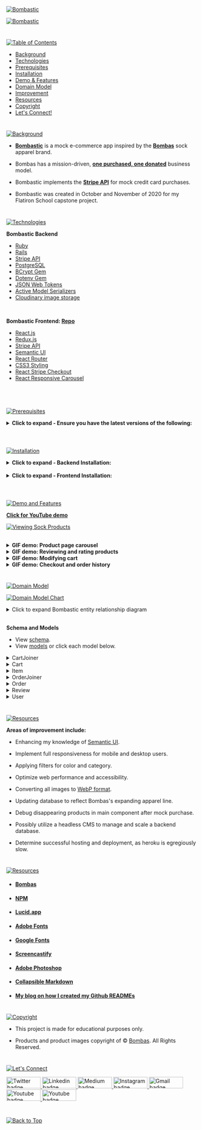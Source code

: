 <p id="bombastic"><p>

<!-- ![Bombastic](headers/inter-center-bombastic.png)  -->

<a href=#bombastic>![Bombastic](Assets/inter-bombastic-backend.png)</a>

<a href=#bombastic>![Bombastic](Assets/preview-bombastic.png)</a>

#

<p id="table-of-contents"><p>

<a href=#table-of-contents>![Table of Contents](Assets/inter-toc.png)</a>

-   [Background](#background)
-   [Technologies](#technologies)
-   [Prerequisites](#prerequisites)
-   [Installation](#installation)
-   [Demo & Features](#demo-and-features)
-   [Domain Model](#domain-model)
-   [Improvement](#improvement)
-   [Resources](#resources)
-   [Copyright](#copyright)
-   [Let's Connect!](#lets-connect)

#

<p id="background"><p>

<a href=#background>![Background](Assets/inter-background.png)</a>

-   **[Bombastic](https://youtu.be/qo_YDasFpkM)** is a mock e-commerce app inspired by the **[Bombas](https://bombas.com/)** sock apparel brand.

-   Bombas has a mission-driven, **[one purchased, one donated](https://bombas.com/pages/giving-back?campignid=1392646001&adgroupid=54889553717&targetid=kwd-300272104456&matchtype=b&network=g&device=c&keywords=%2Bbombas&creative=597211240056&gclid=CjwKCAjww8mWBhABEiwAl6-2Rf62a6fGVfHkT6iwJzB0GyxsjRgync2nfUROlT1dQ8h1NNeeoFtGzRoCsHoQAvD_BwE)** business model.

-   Bombastic implements the **[Stripe API](https://stripe.com/docs/keys)** for mock credit card purchases.

-   Bombastic was created in October and November of 2020 for my Flatiron School capstone project.

#

<p id="technologies"><p>

<a href=#technologies>![Technologies](Assets/inter-technologies.png)</a>

**Bombastic Backend**

-   [Ruby](https://www.ruby-lang.org/en/)
-   [Rails](https://rubyonrails.org/)
-   [Stripe API](https://stripe.com/docs/api)
-   [PostgreSQL](https://www.postgresql.org/)
-   [BCrypt Gem](https://github.com/bcrypt-ruby/bcrypt-ruby)
-   [Dotenv Gem](https://github.com/bkeepers/dotenv)
-   [JSON Web Tokens](https://auth0.com/docs/secure/tokens/json-web-tokens)
-   [Active Model Serializers](https://github.com/rails-api/active_model_serializers)
-   [Cloudinary image storage](https://cloudinary.com/)

<br>

**Bombastic Frontend: [Repo](https://github.com/emjose/bombastic-f/#bombastic)**

-   [React.js](https://reactjs.org/)
-   [Redux.js](https://redux.js.org/)
-   [Stripe API](https://stripe.com/docs/api)
-   [Semantic UI](https://semantic-ui.com/)
-   [React Router](https://v5.reactrouter.com/web/guides/quick-start)
-   [CSS3 Styling](https://www.tutorialrepublic.com/css-tutorial/)
-   [React Stripe Checkout](https://www.npmjs.com/package/react-stripe-checkout)
-   [React Responsive Carousel](https://www.npmjs.com/package/react-responsive-carousel)

<br>

#

<p id="prerequisites"><p>

<a href=#prerequisites>![Prerequisites](Assets/inter-prerequisites.png)</a>

<details>
<summary><b>Click to expand - Ensure you have the latest versions of the following:</b></summary>
<br>

-   **[Homebrew](https://brew.sh/)**

```console
/bin/bash -c "$(curl -fsSL https://raw.githubusercontent.com/Homebrew/install/HEAD/install.sh)"
```

-   **[Ruby](https://www.ruby-lang.org/en/)**

```console
brew install Ruby
```

-   **[Rails](https://rubyonrails.org/)**

```console
gem install Rails
```

-   **[Node.js](https://nodejs.org/en/download/)**

```console
npm install -g npm
```

-   **[PostgreSQL](https://www.postgresql.org/)**

```console
brew install postgresql
```

-   **[Google Chrome JSON formatter extension](https://chrome.google.com/webstore/detail/json-formatter/bcjindcccaagfpapjjmafapmmgkkhgoa?hl=en)**

<br>

**Create Stripe account and retrieve Stripe API key.**

-   [Stripe API Documentation](https://stripe.com/docs/keys)
-   [Using Stripe API with React and Ruby](https://medium.com/@gaidaescobar/using-stripe-api-with-react-and-ruby-b50c533a697f)

</details>

<br>

#

<p id="installation"><p>

<a href=#installation>![Installation](Assets/inter-installation.png)</a>

<details>
<summary><b>Click to expand - Backend Installation:</b></summary>
<br>

-   **Git clone and cd into the folder.**

```console
git clone git@github.com:emjose/bombastic-b.git && cd bombastic-b
```

-   **Retrieve your [Stripe API key](https://stripe.com/docs/keys).**

-   **Create an `.env` file in the main project directory.**

-   **Paste this variable in the `.env` file. Assign it the value of your Stripe API key.**

```properties
STRIPE_API_KEY = "insert your secret key here";
```

-   **Install dependencies.**

```console
bundle install
```

-   **Create Rails database, migrations, and seed data.**

```console
rails db:create
rails db:migrate
rails db:seed
```

-   **Launch the Rails server. Best viewed on Chrome browser.**

```console
rails s -p 3000
```

-   **On Chrome browser, view the JSON database locally at http://localhost:3000/items**

-   **Follow all Frontend Installation steps below.**

<br>

#

</details>

<br>

<details>
<summary><b>Click to expand - Frontend Installation:</b></summary>
<br>

-   **[Bombastic Frontend Repo](https://github.com/emjose/bombastic-f/#bombastic)**

-   **Follow all Backend Installation steps above.**

-   **Git clone and cd into the folder.**

```console
git clone git@github.com:emjose/bombastic-f.git && cd bombastic-f
```

-   **Retrieve your [Stripe API key](https://stripe.com/docs/keys).**

-   **Create an `.env` file in the main project directory.**

-   **Paste this variable in the `.env` file. Assign it the value of your Stripe API key.**

```properties
STRIPE_API_KEY = "insert your secret key here"
```

-   **Install dependencies.**

```console
npm install
```

-   **Launch the React app.**

```console
npm start
```

-   **Enter "y" if prompted to run on another port.**

```console
Would you like to run the app on another port instead? (Y/n)
```

</details>

<br>

#

<p id="demo-and-features"><p>

<a href=#demo-and-features>![Demo and Features](Assets/inter-demo-and-features.png)</a>

**[Click for YouTube demo](https://youtu.be/qo_YDasFpkM)**

<a href="https://youtu.be/qo_YDasFpkM">![Viewing Sock Products](Assets/bombastic-1.gif)</a>

<br>

<details>
<summary><b>GIF demo: Product page carousel</b></summary>
<br>

<a href="https://youtu.be/qo_YDasFpkM">![Product page carousel](Assets/bombastic-2.gif)</a>

<br>

</details>

<details>
<summary><b>GIF demo: Reviewing and rating products</b></summary>
<br>

<a href="https://youtu.be/qo_YDasFpkM">![Reviewing and rating products](Assets/bombastic-3.gif)</a>

<br>

</details>

<details>
<summary><b>GIF demo: Modifying cart</b></summary>
<br>

<a href="https://youtu.be/qo_YDasFpkM">![Modifying cart](Assets/bombastic-4.gif)</a>

<br>

</details>

<details>
<summary><b>GIF demo: Checkout and order history</b></summary>
<br>

<a href="https://youtu.be/qo_YDasFpkM">![GIF demo](Assets/bombastic-5.gif)</a>

<br>

</details>

#

<p id="domain-model"><p>

<a href=#domain-model>![Domain Model](Assets/inter-domain-model.png)</a>

<a href=#domain-model>![Domain Model Chart](Assets/inter-domain.png)</a>

<details>
<summary>Click to expand Bombastic entity relationship diagram</summary>
<br>

<a href=#domain-model>![Bombastic Diagram](Assets/bombastic-diagram.png)</a>
<sup>© [dbdiagram.io](https://dbdiagram.io/home)</sup>

</details>

<br>

**Schema and Models**

-   View [schema](https://github.com/emjose/bombastic-b/blob/main/db/schema.rb).
-   View [models](https://github.com/emjose/bombastic-b/tree/main/app/models) or click each model below.

<details>
<summary>CartJoiner</summary>
<br>

```ruby
class CartJoiner < ApplicationRecord
  belongs_to :cart
  belongs_to :item
end
```

</details>

<details>
<summary>Cart</summary>
<br>

```ruby
class Cart < ApplicationRecord
  belongs_to :user
  has_many :cart_joiners, dependent: :destroy
  has_many :items, through: :cart_joiners
end
```

</details>

<details>
<summary>Item</summary>
<br>

```ruby
class Item < ApplicationRecord
    has_many :reviews, dependent: :destroy
    has_many :users, through: :reviews
    has_many :cart_joiners, dependent: :destroy
    has_many :carts, through: :cart_joiners
    has_many :order_joiners, dependent: :destroy
    has_many :orders, through: :order_joiners
end
```

</details>

<details>
<summary>OrderJoiner</summary>
<br>

```ruby
class OrderJoiner < ApplicationRecord
  belongs_to :order
  belongs_to :item
end
```

</details>

<details>
<summary>Order</summary>
<br>

```ruby
class Order < ApplicationRecord
  belongs_to :user
  has_many :order_joiners, dependent: :destroy
  has_many :items, through: :order_joiners
end
```

</details>

<details>
<summary>Review</summary>
<br>

```ruby
class Review < ApplicationRecord
  belongs_to :user
  belongs_to :item
end
```

</details>

<details>
<summary>User</summary>
<br>

```ruby
class User < ApplicationRecord
    has_secure_password

    validates :username, uniqueness: true
    has_many :reviews, dependent: :destroy
    has_many :items, through: :reviews
    has_one :cart, dependent: :destroy
    has_many :orders, dependent: :destroy
    has_many :cart_joiners, through: :orders
end
```

</details>

#

<p id="improvement"><p>

<a href=#improvement>![Resources](Assets/inter-improvement.png)</a>

**Areas of improvement include:**

-   Enhancing my knowledge of [Semantic UI](https://semantic-ui.com/).

-   Implement full responsiveness for mobile and desktop users.

-   Applying filters for color and category.

-   Optimize web performance and accessibility.

-   Converting all images to [WebP format](https://developers.google.com/speed/webp).

-   Updating database to reflect Bombas's expanding apparel line.

-   Debug disappearing products in main component after mock purchase.

-   Possibly utilize a headless CMS to manage and scale a backend database.

-   Determine successful hosting and deployment, as heroku is egregiously slow.

#

<p id="resources"><p>

<a href=#resources>![Resources](Assets/inter-resources.png)</a>

-   #### [Bombas](https://bombas.com/)
-   #### [NPM](https://www.npmjs.com/)
-   #### [Lucid.app](https://lucid.app/)
-   #### [Adobe Fonts](https://fonts.adobe.com/)
-   #### [Google Fonts](https://fonts.google.com/)
-   #### [Screencastify](https://www.screencastify.com/)
-   #### [Adobe Photoshop](https://www.adobe.com/creativecloud/buy/students.html)
-   #### [Collapsible Markdown](https://michaelcurrin.github.io/dev-cheatsheets/cheatsheets/markdown/collapsible-items.html)
-   #### [My blog on how I created my Github READMEs](https://emmanueljose.medium.com/readme-a-makeover-story-b9c7be37a6de?sk=7ae6623d365409d875753e4604e42ffd)

#

<p id="copyright"><p>

<a href=#copyright>![Copyright](Assets/inter-copyright.png)</a>

-   This project is made for educational purposes only.

-   Products and product images copyright of © [Bombas](https://bombas.com/). All Rights Reserved.

#

<p id="lets-connect"><p>

<a href=#lets-connect>![Let's Connect](Assets/inter-lets-connect.png)</a>

<p><a href="https://twitter.com/Emmanuel_Labor"><img src="https://img.shields.io/badge/twitter-%231DA1F2.svg?&style=for-the-badge&logo=twitter&logoColor=white" height=30 width=90 alt="Twitter badge"> <a href="https://www.linkedin.com/in/emmanuelpjose/"><img src="https://img.shields.io/badge/linkedin-%230064e7.svg?&style=for-the-badge&logo=linkedin&logoColor=white" height=30 width=90 alt="Linkedin badge"> <a href="https://emmanueljose.medium.com/"><img src="https://img.shields.io/badge/medium-%238700f5.svg?&style=for-the-badge&logo=medium&logoColor=white" height=30 width=90 alt="Medium badge"> <a href="https://www.instagram.com/emmanuel_jose/"><img src="https://img.shields.io/badge/instagram-%23ff0077.svg?&style=for-the-badge&logo=instagram&logoColor=white" height=30 width=90 alt="Instagram badge"> <a href="mailto:emjose@gmail.com"><img src="https://img.shields.io/badge/gmail-%23fd1745.svg?&style=for-the-badge&logo=gmail&logoColor=white" height=30 width=90 alt="Gmail badge"> <a href="https://www.youtube.com/channel/UCQdqFg-_J83jn9xJRd1W3tQ/videos"><img src="https://img.shields.io/badge/youtube-%23FF0000.svg?&style=for-the-badge&logo=youtube&logoColor=white" height=30 width=90 alt="Youtube badge"> <a href="https://github.com/emjose"><img src="https://img.shields.io/badge/github-%23ff8e44.svg?&style=for-the-badge&logo=github&logoColor=white" height=30 width=90 alt="Youtube badge"></p>

#

<a href=#bombastic>![Back to Top](Assets/inter-congrats.png)</a>

<!-- # Getting Started with Create React App

This project was bootstrapped with [Create React App](https://github.com/facebook/create-react-app).

## Available Scripts

In the project directory, you can run:

### `yarn start`

Runs the app in the development mode.\
Open [http://localhost:3000](http://localhost:3000) to view it in the browser.

The page will reload if you make edits.\
You will also see any lint errors in the console.

### `yarn test`

Launches the test runner in the interactive watch mode.\
See the section about [running tests](https://facebook.github.io/create-react-app/docs/running-tests) for more information.

### `yarn build`

Builds the app for production to the `build` folder.\
It correctly bundles React in production mode and optimizes the build for the best performance.

The build is minified and the filenames include the hashes.\
Your app is ready to be deployed!

See the section about [deployment](https://facebook.github.io/create-react-app/docs/deployment) for more information.

### `yarn eject`

**Note: this is a one-way operation. Once you `eject`, you can’t go back!**

If you aren’t satisfied with the build tool and configuration choices, you can `eject` at any time. This command will remove the single build dependency from your project.

Instead, it will copy all the configuration files and the transitive dependencies (webpack, Babel, ESLint, etc) right into your project so you have full control over them. All of the commands except `eject` will still work, but they will point to the copied scripts so you can tweak them. At this point you’re on your own.

You don’t have to ever use `eject`. The curated feature set is suitable for small and middle deployments, and you shouldn’t feel obligated to use this feature. However we understand that this tool wouldn’t be useful if you couldn’t customize it when you are ready for it.

## Learn More

You can learn more in the [Create React App documentation](https://facebook.github.io/create-react-app/docs/getting-started).

To learn React, check out the [React documentation](https://reactjs.org/).

### Code Splitting

This section has moved here: [https://facebook.github.io/create-react-app/docs/code-splitting](https://facebook.github.io/create-react-app/docs/code-splitting)

### Analyzing the Bundle Size

This section has moved here: [https://facebook.github.io/create-react-app/docs/analyzing-the-bundle-size](https://facebook.github.io/create-react-app/docs/analyzing-the-bundle-size)

### Making a Progressive Web App

This section has moved here: [https://facebook.github.io/create-react-app/docs/making-a-progressive-web-app](https://facebook.github.io/create-react-app/docs/making-a-progressive-web-app)

### Advanced Configuration

This section has moved here: [https://facebook.github.io/create-react-app/docs/advanced-configuration](https://facebook.github.io/create-react-app/docs/advanced-configuration)

### Deployment

This section has moved here: [https://facebook.github.io/create-react-app/docs/deployment](https://facebook.github.io/create-react-app/docs/deployment)

### `yarn build` fails to minify

This section has moved here: [https://facebook.github.io/create-react-app/docs/troubleshooting#npm-run-build-fails-to-minify](https://facebook.github.io/create-react-app/docs/troubleshooting#npm-run-build-fails-to-minify) -->

<!-- # README

This README would normally document whatever steps are necessary to get the
application up and running.

Things you may want to cover:

* Ruby version

* System dependencies

* Configuration

* Database creation

* Database initialization

* How to run the test suite

* Services (job queues, cache servers, search engines, etc.)

* Deployment instructions

* ... -->

